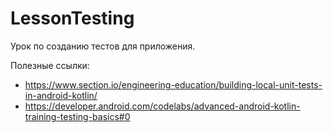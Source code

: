 # LessonTesting

Урок по созданию тестов для приложения.

Полезные ссылки:
+ https://www.section.io/engineering-education/building-local-unit-tests-in-android-kotlin/
+ https://developer.android.com/codelabs/advanced-android-kotlin-training-testing-basics#0
